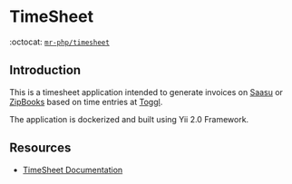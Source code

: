 # TimeSheet

:octocat: [`mr-php/timesheet`](https://github.com/mr-php/timesheet)

## Introduction

This is a timesheet application intended to generate invoices on [Saasu](https://www.saasu.com/) or [ZipBooks](https://zipbooks.com/) based on time entries at [Toggl](https://toggl.com/). 

The application is dockerized and built using Yii 2.0 Framework.


## Resources
    
- [TimeSheet Documentation](https://github.com/mr-php/timesheet/tree/master/docs/README.md)
